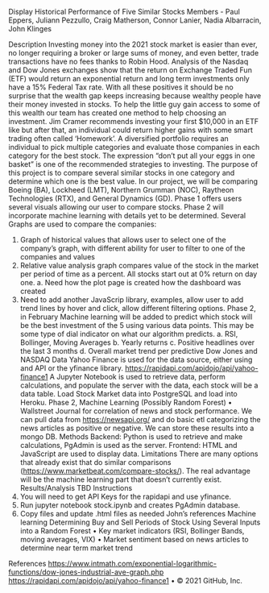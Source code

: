 Display Historical Performance of Five Similar Stocks
Members - Paul Eppers, Juliann Pezzullo, Craig Matherson, Connor Lanier, Nadia Albarracin, John Klinges

Description
Investing money into the 2021 stock market is easier than ever, no longer requiring a broker or large sums of money, and even better, trade transactions have no fees thanks to Robin Hood.
Analysis of the Nasdaq and Dow Jones exchanges show that the return on Exchange Traded Fun (ETF) would return an exponential return and long term investments only have a 15% Federal Tax rate. With all these positives it should be no surprise that the wealth gap keeps increasing because wealthy people have their money invested in stocks. To help the little guy gain access to some of this wealth our team has created one method to help choosing an investment. Jim Cramer recommends investing your first $10,000 in an ETF like but after that, an individual could return higher gains with some smart trading often called ‘Homework’.
A diversified portfolio requires an individual to pick multiple categories and evaluate those companies in each category for the best stock. The expression “don’t put all your eggs in one basket” is one of the recommended strategies to investing.
The purpose of this project is to compare several similar stocks in one category and determine which one is the best value. In our project, we will be comparing Boeing (BA), Lockheed (LMT), Northern Grumman (NOC), Raytheon Technologies (RTX), and General Dynamics (GD). Phase 1 offers users several visuals allowing our user to compare stocks. Phase 2 will incorporate machine learning with details yet to be determined.
Several Graphs are used to compare the companies:
1.	Graph of historical values that allows user to select one of the company’s graph, with different ability for user to filter to one of the companies and values
2.	Relative value analysis graph compares value of the stock in the market per period of time as a percent. All stocks start out at 0% return on day one.
a. Need how the plot page is created how the dashboard was created
3.	Need to add another JavaScrip library, examples, allow user to add trend lines by hover and click, allow different filtering options.
Phase 2, in February Machine learning will be added to predict which stock will be the best investment of the 5 using various data points. This may be some type of dial indicator on what our algorithm predicts. a. RSI, Bollinger, Moving Averages
b. Yearly returns
c. Positive headlines over the last 3 months
d. Overall market trend per predictive Dow Jones and NASDAQ
Data
Yahoo Finance is used for the data source, either using and API or the yfinance library. https://rapidapi.com/apidojo/api/yahoo-finance1 A Jupyter Notebook is used to retrieve data, perform calculations, and populate the server with the data, each stock will be a data table. Load Stock Market data into PostgreSQL and load into Heroku.
Phase 2, Machine Learning (Possibly Random Forest)
•	Wallstreet Journal for correlation of news and stock performance. We can pull data from https://newsapi.org/ and do basic etl categorizing the news articles as positive or negative. We can store these results into a mongo DB.
Methods
Backend: Python is used to retrieve and make calculations, PgAdmin is used as the server.
Frontend: HTML and JavaScript are used to display data.
Limitations
There are many options that already exist that do similar comparisons (https://www.marketbeat.com/compare-stocks/). The real advantage will be the machine learning part that doesn’t currently exist.
Results/Analysis
TBD
Instructions
1.	You will need to get API Keys for the rapidapi and use yfinance.
2.	Run jupyter notebook stock.ipynb and creates PgAdmin database.
3.	Copy files and update .html files as needed
John’s references
Machine learning
Determining Buy and Sell Periods of Stock Using Several Inputs into a Random Forest
•	Key market indicators (RSI, Bollinger Bands, moving averages, VIX)
•	Market sentiment based on news articles to determine near term market trend

References
https://www.intmath.com/exponential-logarithmic-functions/dow-jones-industrial-ave-graph.php
https://rapidapi.com/apidojo/api/yahoo-finance1
•	© 2021 GitHub, Inc.

